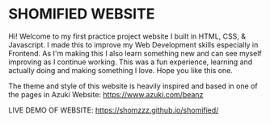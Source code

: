 # SHOMIFIED WEBSITE

Hi! Welcome to my first practice project website I built in HTML, CSS, & Javascript. I made this to improve my Web Development skills especially in Frontend. As I'm making this I also learn something new and can see myself improving as I continue working. This was a fun experience, learning and actually doing and making something I love. Hope you like this one.

The theme and style of this website is heavily inspired and based in one of the pages in Azuki Website: https://www.azuki.com/beanz

LIVE DEMO OF WEBSITE:
https://shomzzz.github.io/shomified/
